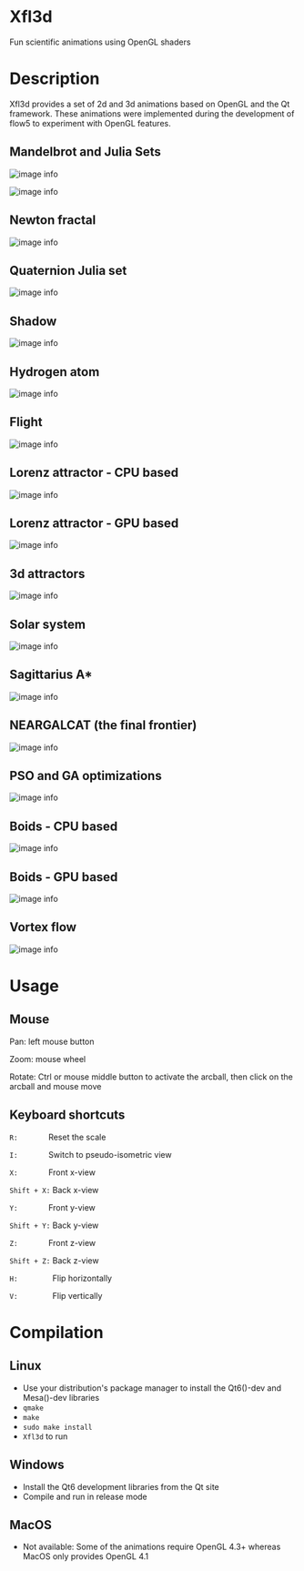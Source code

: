 # Xfl3d
Fun scientific animations using OpenGL shaders

# Description
Xfl3d provides a set of 2d and 3d animations based on OpenGL and the Qt framework. These animations were implemented during the development of flow5 to experiment with OpenGL features.

## Mandelbrot and Julia Sets
![image info](./meta/images/Mandelbrot.png)

![image info](./meta/images/Julia.png)

## Newton fractal
![image info](./meta/images/Newton.png)

## Quaternion Julia set
![image info](./meta/images/Quat_Julia.png)

## Shadow
![image info](./meta/images/Shadow.png)

## Hydrogen atom
![image info](./meta/images/Hydrogen.png)

## Flight
![image info](./meta/images/Flight.png)

## Lorenz attractor - CPU based
![image info](./meta/images/Lorenz_CPU.png)

## Lorenz attractor - GPU based
![image info](./meta/images/Lorenz_GPU.png)

## 3d attractors
![image info](./meta/images/attractors.png)

## Solar system
![image info](./meta/images/Solarsys.png)

## Sagittarius A*
![image info](./meta/images/Sagittarius.png)

## NEARGALCAT (the final frontier)
![image info](./meta/images/NEARGALCAT.png)

## PSO and GA optimizations
![image info](./meta/images/Optim2d.png)

## Boids - CPU based
![image info](./meta/images/Boids_CPU.png)

## Boids - GPU based
![image info](./meta/images/Boids_GPU.png)

## Vortex flow
![image info](./meta/images/Vortex_flow.png)

# Usage
## Mouse
Pan:    left mouse button

Zoom:   mouse wheel

Rotate: Ctrl or mouse middle button to activate the arcball, then click on the arcball and mouse move

## Keyboard shortcuts
`R:       ` Reset the scale

`I:       ` Switch to pseudo-isometric view

`X:       `  Front x-view

`Shift + X:` Back x-view

`Y:       `  Front y-view

`Shift + Y:` Back y-view

`Z:       `  Front z-view

`Shift + Z:` Back z-view

`H:        ` Flip horizontally

`V:        ` Flip vertically

# Compilation
## Linux
- Use your distribution's package manager to install the Qt6()-dev and Mesa()-dev libraries
- `qmake`
- `make`
- `sudo make install`
- `Xfl3d` to run

## Windows
- Install the Qt6 development libraries from the Qt site
- Compile and run in release mode

## MacOS
- Not available: Some of the animations require OpenGL 4.3+ whereas MacOS only provides OpenGL 4.1
